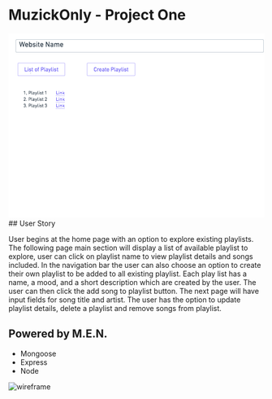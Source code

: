 # MuzickOnly - Project One
<img src="resources/PlaylistHomeDetails.png/">
## User Story

User begins at the home page with an option to explore existing playlists. The following page main section will display a list of available playlist to explore, user can click on playlist name to view playlist details and songs included. In the navigation bar the user can also choose an option to create their own playlist to be added to all existing playlist. Each play list has a name, a mood, and a short description  which are created by the user. The user can then click the add song to playlist button.  The next page will have input fields for song title and artist. 
The user has the option to update playlist details, delete a playlist and remove songs from playlist.

## Powered by M.E.N.
- Mongoose
- Express
- Node

![wireframe](/Users/admin/sei/servers/muzickonly/resources/PlaylistHomeDetails.png)
